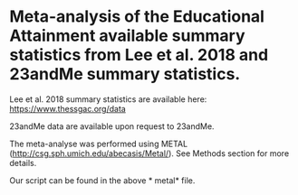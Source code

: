 # Meta-analysis of the Educational Attainment available summary statistics from Lee et al. 2018 and 23andMe summary statistics. 

Lee et al. 2018 summary statistics are available here: https://www.thessgac.org/data

23andMe data are available upon request to 23andMe. 

The meta-analyse was performed using METAL (http://csg.sph.umich.edu/abecasis/Metal/). See Methods section for more details. 

Our script can be found in the above * metal* file. 
